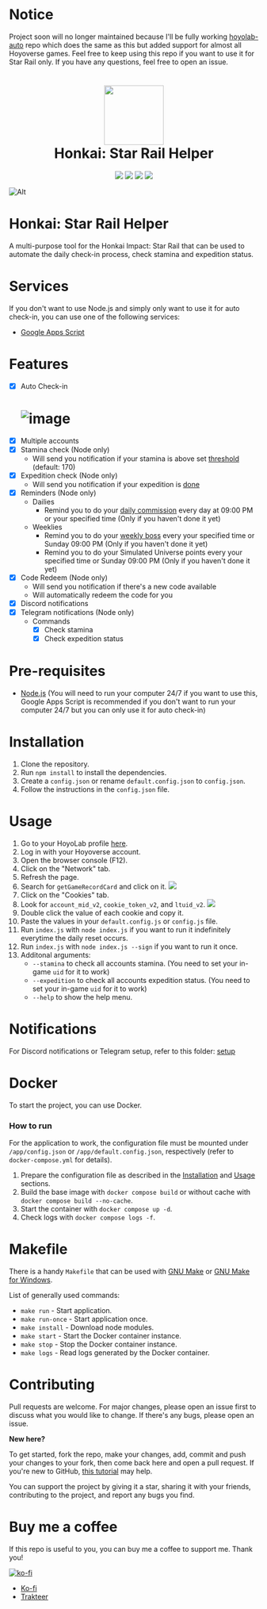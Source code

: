 # Notice
Project soon will no longer maintained because I'll be fully working [hoyolab-auto](https://github.com/torikushiii/hoyolab-auto) repo which does the same as this but added support for almost all Hoyoverse games. Feel free to keep using this repo if you want to use it for Star Rail only. If you have any questions, feel free to open an issue.

<h1 align="center">
    <img width="120" height="120" src="https://i.imgur.com/qidPCBf.png" alt=""><br>
    Honkai: Star Rail Helper
</h1>

<p align="center">
   <img src="https://img.shields.io/badge/NodeJS-20.2.0-green">
   <img src="https://img.shields.io/github/license/torikushiii/starrail-auto">
   <img src="https://img.shields.io/github/stars/torikushiii/starrail-auto">
   <a href="https://app.codacy.com/gh/torikushiii/starrail-auto/dashboard?utm_source=gh&utm_medium=referral&utm_content=&utm_campaign=Badge_grade"><img src="https://app.codacy.com/project/badge/Grade/8bf05ddfba214bd2b7dbdcd28600e2c9"/></a>
</p>

![Alt](https://repobeats.axiom.co/api/embed/258364749d69138ce925035dfe396bac085e8f1f.svg "Repobeats analytics image")

# Honkai: Star Rail Helper

A multi-purpose tool for the Honkai Impact: Star Rail that can be used to automate the daily check-in process, check stamina and expedition status.

# Services
If you don't want to use Node.js and simply only want to use it for auto check-in, you can use one of the following services:
- [Google Apps Script](https://github.com/torikushiii/starrail-auto/tree/master/services/google-script)

# Features
- [x] Auto Check-in
    # ![image](https://github.com/torikushiii/starrail-auto/assets/21153445/08635e37-9d78-433d-9e90-1c0ae0fd6242)
- [x] Multiple accounts
- [x] Stamina check (Node only)
    - Will send you notification if your stamina is above set [threshold](https://i.imgur.com/EFPVkI9.png) (default: 170)
- [x] Expedition check (Node only)
    - Will send you notification if your expedition is [done](https://i.imgur.com/qjFWrdl.png)
- [x] Reminders (Node only)
    - Dailies
        - Remind you to do your [daily commission](https://i.imgur.com/5kEqkTG.png) every day at 09:00 PM or your specified time (Only if you haven't done it yet)
    - Weeklies
        - Remind you to do your [weekly boss](https://i.imgur.com/0aoC7bu.png) every your specified time or Sunday 09:00 PM (Only if you haven't done it yet)
        - Remind you to do your Simulated Universe points every your specified time or Sunday 09:00 PM (Only if you haven't done it yet)
- [x] Code Redeem (Node only)
    - Will send you notification if there's a new code available
    - Will automatically redeem the code for you
- [x] Discord notifications
- [x] Telegram notifications (Node only)
    - Commands
        - [x] Check stamina
        - [x] Check expedition status

# Pre-requisites
- [Node.js](https://nodejs.org/en/) (You will need to run your computer 24/7 if you want to use this, Google Apps Script is recommended if you don't want to run your computer 24/7 but you can only use it for auto check-in)

# Installation
1. Clone the repository.
2. Run `npm install` to install the dependencies.
3. Create a `config.json` or rename `default.config.json` to `config.json`.
4. Follow the instructions in the `config.json` file.

# Usage
1. Go to your HoyoLab profile [here](https://www.hoyolab.com/accountCenter/postList).
2. Log in with your Hoyoverse account.
3. Open the browser console (F12).
4. Click on the "Network" tab.
5. Refresh the page.
6. Search for `getGameRecordCard` and click on it.
    ![](https://github.com/torikushiii/hoyolab-auto/assets/21153445/e0c37bb0-e1ff-4fda-8584-5b51e9b89c6c)
7. Click on the "Cookies" tab.
8. Look for `account_mid_v2`, `cookie_token_v2`, and `ltuid_v2`.
    ![](https://github.com/torikushiii/hoyolab-auto/assets/21153445/eaa1c456-0fce-4143-90c4-b7dfe4d146c0)
9. Double click the value of each cookie and copy it.
10. Paste the values in your `default.config.js` or `config.js` file.
11. Run `index.js` with `node index.js` if you want to run it indefinitely everytime the daily reset occurs.
12. Run `index.js` with `node index.js --sign` if you want to run it once.
13. Additonal arguments:
    - `--stamina` to check all accounts stamina. (You need to set your in-game `uid` for it to work)
    - `--expedition` to check all accounts expedition status. (You need to set your in-game `uid` for it to work)
    - `--help` to show the help menu.

# Notifications
For Discord notifications or Telegram setup, refer to this folder: [setup](https://github.com/torikushiii/starrail-auto/tree/master/setup)

# Docker
To start the project, you can use Docker.

### How to run
For the application to work, the configuration file must be mounted under `/app/config.json` or `/app/default.config.json`, respectively (refer to `docker-compose.yml` for details).

1. Prepare the configuration file as described in the [Installation](#installation) and [Usage](#usage) sections.
2. Build the base image with `docker compose build` or without cache with `docker compose build --no-cache`.
3. Start the container with `docker compose up -d`.
4. Check logs with `docker compose logs -f`.

# Makefile
There is a handy `Makefile` that can be used with [GNU Make](https://www.gnu.org/software/make/) or [GNU Make for Windows](https://community.chocolatey.org/packages/make).

List of generally used commands:
- `make run` - Start application.
- `make run-once` - Start application once.
- `make install` - Download node modules.
- `make start` - Start the Docker container instance.
- `make stop` - Stop the Docker container instance.
- `make logs` - Read logs generated by the Docker container.

# Contributing
Pull requests are welcome. For major changes, please open an issue first to discuss what you would like to change. If there's any bugs, please open an issue.

**New here?**

To get started, fork the repo, make your changes, add, commit and push your changes to your fork, then come back here and open a pull request. If you're new to GitHub, [this tutorial](https://www.freecodecamp.org/news/how-to-make-your-first-pull-request-on-github-3#let-s-make-our-first-pull-request-) may help.

You can support the project by giving it a star, sharing it with your friends, contributing to the project, and report any bugs you find.

# Buy me a coffee
If this repo is useful to you, you can buy me a coffee to support me. Thank you!

[![ko-fi](https://ko-fi.com/img/githubbutton_sm.svg)](https://ko-fi.com/torikushiii)

- [Ko-fi](https://ko-fi.com/torikushiii)
- [Trakteer](https://trakteer.id/torikushiii)
